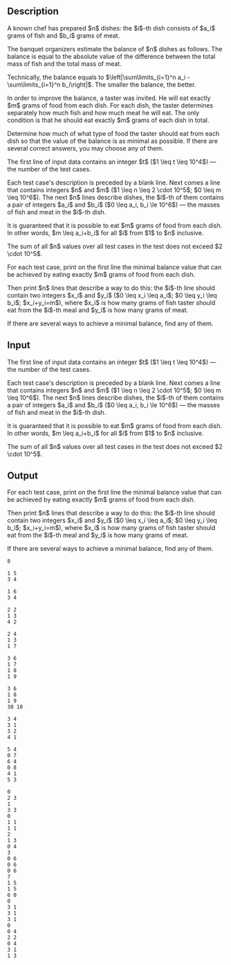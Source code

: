 ## Description

<div><p>A known chef has prepared $n$ dishes: the $i$-th dish consists of $a_i$ grams of fish and $b_i$ grams of meat. </p><p>The banquet organizers estimate the <span class="tex-font-style-it">balance</span> of $n$ dishes as follows. The <span class="tex-font-style-it">balance</span> is equal to the absolute value of the difference between the total mass of fish and the total mass of meat.</p><p>Technically, the <span class="tex-font-style-it">balance</span> equals to $\left|\sum\limits_{i=1}^n a_i - \sum\limits_{i=1}^n b_i\right|$. The smaller the <span class="tex-font-style-it">balance</span>, the better.</p><p>In order to improve the <span class="tex-font-style-it">balance</span>, a taster was invited. He will eat <span class="tex-font-style-bf">exactly</span> $m$ grams of food from each dish. For each dish, the taster determines separately how much fish and how much meat he will eat. The only condition is that he should eat exactly $m$ grams of each dish in total.</p><p>Determine how much of what type of food the taster should eat from each dish so that the value of the <span class="tex-font-style-it">balance</span> is as minimal as possible. If there are several correct answers, you may choose any of them.</p></div><div class="input-specification"><p>The first line of input data contains an integer $t$ ($1 \leq t \leq 10^4$)&nbsp;— the number of the test cases.</p><p>Each test case's description is preceded by a blank line. Next comes a line that contains integers $n$ and $m$ ($1 \leq n \leq 2 \cdot 10^5$; $0 \leq m \leq 10^6$). The next $n$ lines describe dishes, the $i$-th of them contains a pair of integers $a_i$ and $b_i$ ($0 \leq a_i, b_i \le 10^6$)&nbsp;— the masses of fish and meat in the $i$-th dish.</p><p>It is guaranteed that it is possible to eat $m$ grams of food from each dish. In other words, $m \leq a_i+b_i$ for all $i$ from $1$ to $n$ inclusive.</p><p>The sum of all $n$ values over all test cases in the test does not exceed $2 \cdot 10^5$.</p></div><div class="output-specification"><p>For each test case, print on the first line the minimal balance value that can be achieved by eating exactly $m$ grams of food from each dish.</p><p>Then print $n$ lines that describe a way to do this: the $i$-th line should contain two integers $x_i$ and $y_i$ ($0 \leq x_i \leq a_i$; $0 \leq y_i \leq b_i$; $x_i+y_i=m$), where $x_i$ is how many grams of fish taster should eat from the $i$-th meal and $y_i$ is how many grams of meat.</p><p>If there are several ways to achieve a minimal balance, find any of them.</p></div>

## Input

<p>The first line of input data contains an integer $t$ ($1 \leq t \leq 10^4$)&nbsp;— the number of the test cases.</p><p>Each test case's description is preceded by a blank line. Next comes a line that contains integers $n$ and $m$ ($1 \leq n \leq 2 \cdot 10^5$; $0 \leq m \leq 10^6$). The next $n$ lines describe dishes, the $i$-th of them contains a pair of integers $a_i$ and $b_i$ ($0 \leq a_i, b_i \le 10^6$)&nbsp;— the masses of fish and meat in the $i$-th dish.</p><p>It is guaranteed that it is possible to eat $m$ grams of food from each dish. In other words, $m \leq a_i+b_i$ for all $i$ from $1$ to $n$ inclusive.</p><p>The sum of all $n$ values over all test cases in the test does not exceed $2 \cdot 10^5$.</p>

## Output

<p>For each test case, print on the first line the minimal balance value that can be achieved by eating exactly $m$ grams of food from each dish.</p><p>Then print $n$ lines that describe a way to do this: the $i$-th line should contain two integers $x_i$ and $y_i$ ($0 \leq x_i \leq a_i$; $0 \leq y_i \leq b_i$; $x_i+y_i=m$), where $x_i$ is how many grams of fish taster should eat from the $i$-th meal and $y_i$ is how many grams of meat.</p><p>If there are several ways to achieve a minimal balance, find any of them.</p>





```input1
8

1 5
3 4

1 6
3 4

2 2
1 3
4 2

2 4
1 3
1 7

3 6
1 7
1 8
1 9

3 6
1 8
1 9
30 10

3 4
3 1
3 2
4 1

5 4
0 7
6 4
0 8
4 1
5 3
```




```output1
0
2 3
1
3 3
0
1 1
1 1
2
1 3
0 4
3
0 6
0 6
0 6
7
1 5
1 5
6 0
0
3 1
3 1
3 1
0
0 4
2 2
0 4
3 1
1 3
```


